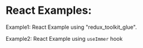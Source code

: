 # React Examples:

Example1: React Example using "redux_toolkit_glue".


Example2: React Example using `useImmer` hook